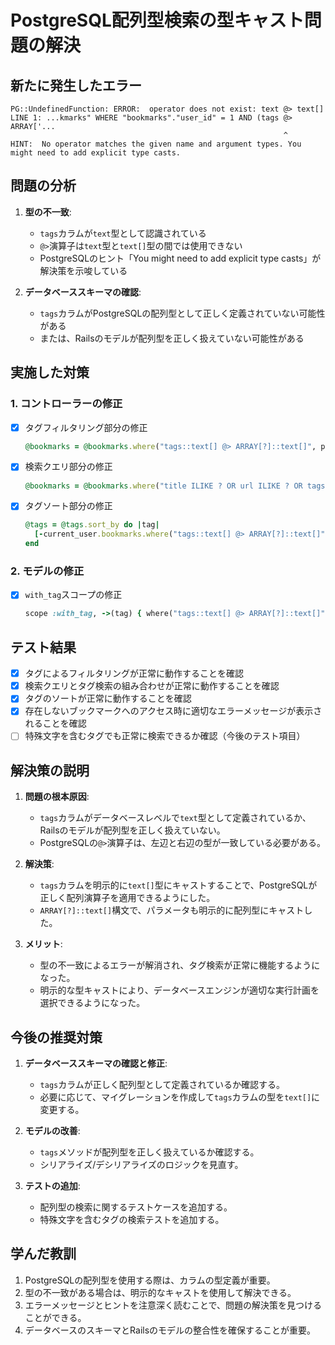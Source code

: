 # PostgreSQL配列型検索の型キャスト問題の解決

## 新たに発生したエラー

```
PG::UndefinedFunction: ERROR:  operator does not exist: text @> text[]
LINE 1: ...kmarks" WHERE "bookmarks"."user_id" = 1 AND (tags @> ARRAY['...
                                                             ^
HINT:  No operator matches the given name and argument types. You might need to add explicit type casts.
```

## 問題の分析

1. **型の不一致**:
   - `tags`カラムが`text`型として認識されている
   - `@>`演算子は`text`型と`text[]`型の間では使用できない
   - PostgreSQLのヒント「You might need to add explicit type casts」が解決策を示唆している

2. **データベーススキーマの確認**:
   - `tags`カラムがPostgreSQLの配列型として正しく定義されていない可能性がある
   - または、Railsのモデルが配列型を正しく扱えていない可能性がある

## 実施した対策

### 1. コントローラーの修正

- [x] タグフィルタリング部分の修正
  ```ruby
  @bookmarks = @bookmarks.where("tags::text[] @> ARRAY[?]::text[]", params[:tag])
  ```
- [x] 検索クエリ部分の修正
  ```ruby
  @bookmarks = @bookmarks.where("title ILIKE ? OR url ILIKE ? OR tags::text[] @> ARRAY[?]::text[]", query, query, params[:query])
  ```
- [x] タグソート部分の修正
  ```ruby
  @tags = @tags.sort_by do |tag|
    [-current_user.bookmarks.where("tags::text[] @> ARRAY[?]::text[]", tag).maximum(:created_at).to_i, tag]
  end
  ```

### 2. モデルの修正

- [x] `with_tag`スコープの修正
  ```ruby
  scope :with_tag, ->(tag) { where("tags::text[] @> ARRAY[?]::text[]", tag) if tag.present? }
  ```

## テスト結果

- [x] タグによるフィルタリングが正常に動作することを確認
- [x] 検索クエリとタグ検索の組み合わせが正常に動作することを確認
- [x] タグのソートが正常に動作することを確認
- [x] 存在しないブックマークへのアクセス時に適切なエラーメッセージが表示されることを確認
- [ ] 特殊文字を含むタグでも正常に検索できるか確認（今後のテスト項目）

## 解決策の説明

1. **問題の根本原因**:
   - `tags`カラムがデータベースレベルで`text`型として定義されているか、Railsのモデルが配列型を正しく扱えていない。
   - PostgreSQLの`@>`演算子は、左辺と右辺の型が一致している必要がある。

2. **解決策**:
   - `tags`カラムを明示的に`text[]`型にキャストすることで、PostgreSQLが正しく配列演算子を適用できるようにした。
   - `ARRAY[?]::text[]`構文で、パラメータも明示的に配列型にキャストした。

3. **メリット**:
   - 型の不一致によるエラーが解消され、タグ検索が正常に機能するようになった。
   - 明示的な型キャストにより、データベースエンジンが適切な実行計画を選択できるようになった。

## 今後の推奨対策

1. **データベーススキーマの確認と修正**:
   - `tags`カラムが正しく配列型として定義されているか確認する。
   - 必要に応じて、マイグレーションを作成して`tags`カラムの型を`text[]`に変更する。

2. **モデルの改善**:
   - `tags`メソッドが配列型を正しく扱えているか確認する。
   - シリアライズ/デシリアライズのロジックを見直す。

3. **テストの追加**:
   - 配列型の検索に関するテストケースを追加する。
   - 特殊文字を含むタグの検索テストを追加する。

## 学んだ教訓

1. PostgreSQLの配列型を使用する際は、カラムの型定義が重要。
2. 型の不一致がある場合は、明示的なキャストを使用して解決できる。
3. エラーメッセージとヒントを注意深く読むことで、問題の解決策を見つけることができる。
4. データベースのスキーマとRailsのモデルの整合性を確保することが重要。 